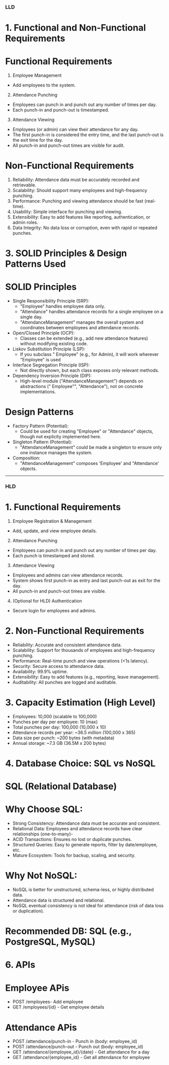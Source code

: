 ### LLD ###

# 1. Functional and Non-Functional Requirements

# Functional Requirements
1. Employee Management
  * Add employees to the system.
2. Attendance Punching
  * Employees can punch in and punch out any number of times per day.
  * Each punch-in and punch-out is timestamped.
3. Attendance Viewing
  * Employees (or admin) can view their attendance for any day.
  * The first punch-in is considered the entry time, and the last punch-out is the exit time for the day.
  * All punch-in and punch-out times are visible for audit.

# Non-Functional Requirements
1. Reliability: Attendance data must be accurately recorded and retrievable.
2. Scalability: Should support many employees and high-frequency punching.
3. Performance: Punching and viewing attendance should be fast (real-time).
4. Usability: Simple interface for punching and viewing.
5. Extensibility: Easy to add features like reporting, authentication, or admin roles.
6. Data Integrity: No data loss or corruption, even with rapid or repeated punches.

# 3. SOLID Principles & Design Patterns Used

# SOLID Principles
* Single Responsibility Principle (SRP):
  - "Employee" handles employee data only.
  - "Attendance" handles attendance records for a single employee on a single day.
  - "AttendanceManagement" manages the overall system and coordinates between employees and attendance records.
* Open/Closed Principle (OCP):
  - Classes can be extended (e.g., add new attendance features) without modifying existing code.
* Liskov Substitution Principle (LSP):
  - If you subclass " Employee" (e.g., for Admin), it will work wherever "Employee" is used
* Interface Segregation Principle (ISP):
  - Not directly shown, but each class exposes only relevant methods.
* Dependency Inversion Principle (DIP):
  - High-level module ("AttendanceManagement") depends on abstractions (" Employee"", "Attendance"), not on concrete implementations.

# Design Patterns
* Factory Pattern (Potential):
  - Could be used for creating "Employee" or "Attendance" objects, though not explicity implemented here.
* Singleton Pattern (Potential):
  - "AttendanceManagement" could be made a singleton to ensure only one instance manages the system.
* Composition:
  - "AttendanceManagement" composes 'Employee' and "Attendance' objects.


------------------------------------------------------------------------------------------------------------------------------------------------

### HLD ###

# 1. Functional Requirements
1. Employee Registration & Management
  * Add, update, and view employee details.
2. Attendance Punching
  * Employees can punch in and punch out any number of times per day.
  * Each punch is timestamped and stored.
3. Attendance Viewing
  * Employees and admins can view attendance records.
  * System shows first punch-in as entry and last punch-out as exit for the day.
  * All punch-in and punch-out times are visible.
4. (Optional for HLD) Authentication
  * Secure login for employees and admins.

# 2. Non-Functional Requirements
* Reliability: Accurate and consistent attendance data.
* Scalability: Support for thousands of employees and high-frequency punching.
* Performance: Real-time punch and view operations (<1s latency).
* Security: Secure access to attendance data.
* Availability: 99.9% uptime.
* Extensibility: Easy to add features (e.g., reporting, leave management).
* Auditability: All punches are logged and auditable.

# 3. Capacity Estimation (High Level)
* Employees: 10,000 (scalable to 100,000)
* Punches per day per employee: 10 (max)
* Total punches per day: 100,000 (10,000 x 10)
* Attendance records per year: ~36.5 million (100,000 x 365)
* Data size per punch: ~200 bytes (with metadata)
* Annual storage: ~7.3 GB (36.5M x 200 bytes)

# 4. Database Choice: SQL vs NoSQL

# SQL (Relational Database)

# Why Choose SQL:
* Strong Consistency: Attendance data must be accurate and consistent.
* Relational Data: Employees and attendance records have clear relationships (one-to-many)-
* ACID Transactions: Ensures no lost or duplicate punches.
* Structured Queries: Easy to generate reports, filter by date/employee, etc.
* Mature Ecosystem: Tools for backup, scaling, and security.

# Why Not NoSQL:
* NoSQL is better for unstructured, schema-less, or highly distributed data.
* Attendance data is structured and relational.
* NoSQL eventual consistency is not ideal for attendance (risk of data loss or duplication).
# Recommended DB: SQL (e.g., PostgreSQL, MySQL)

# 6. APIs

# Employee APis
- POST /employees- Add employee
- GET /employees/{id} - Get employee details
# Attendance APis
- POST /attendance/punch-in - Punch in (body: employee_id)
- POST /attendance/punch-out - Punch out (body: employee_id)
- GET /attendance/{employee_id}/{date} - Get attendance for a day
- GET /attendance/{employee_id} - Get all attendance for employee
